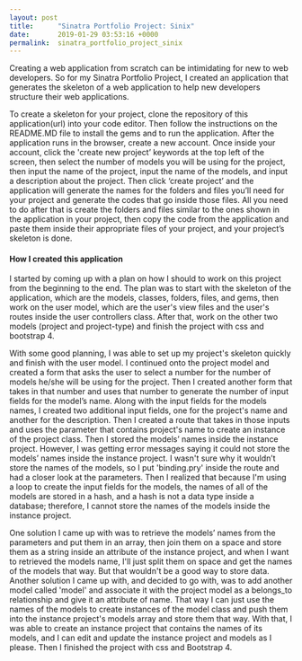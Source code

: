 ```yaml
---
layout: post
title:      "Sinatra Portfolio Project: Sinix"
date:       2019-01-29 03:53:16 +0000
permalink:  sinatra_portfolio_project_sinix
---
```



Creating a web application from scratch can be intimidating for new to web developers. So for my Sinatra Portfolio Project, I created an application that generates the skeleton of a web application to help new developers structure their web applications. 

To create a skeleton for your project, clone the repository of this application(url) into your code editor. Then follow the instructions on the README.MD file to install the gems and to run the application. After the application runs in the browser, create a new account. Once inside your account, click the 'create new project’ keywords at the top left of the screen, then select the number of models you will be using for the project, then input the name of the project, input the name of the models, and input a description about the project. Then click ‘create project’ and the application will generate the names for the folders and files you’ll need for your project and generate the codes that go inside those files. All you need to do after that is create the folders and files similar to the ones shown in the application in your project, then copy the code from the application and paste them inside their appropriate files of your project, and your project’s skeleton is done. 

#### How I created this application

I started by coming up with a plan on how I should to work on this project from the beginning to the end. The plan was to start with the skeleton of the application, which are the models, classes, folders, files, and gems, then work on the user model, which are the user's view files and the user's routes inside the user controllers class. After that, work on the other two models (project and project-type) and finish the project with css and bootstrap 4. 

With some good planning, I was able to set up my project's skeleton quickly and finish with the user model. I continued onto the project model and created a form that asks the user to select a number for the number of models he/she will be using for the project. Then I created another form that takes in that number and uses that number to generate the number of input fields for the model’s name. Along with the input fields for the models names, I created two additional input fields, one for the project's name and another for the description. Then I created a route that takes in those inputs and uses the parameter that contains project's name to create an instance of the project class. Then I stored the models’ names inside the instance project. However, I was getting error messages saying it could not store the models’ names inside the instance project. I wasn't sure why it wouldn’t store the names of the models, so I put 'binding.pry' inside the route and had a closer look at the parameters. Then I realized that because I'm using a loop to create the input fields for the models, the names of all of the models are stored in a hash, and a hash is not a data type inside a database; therefore, I cannot store the names of the models inside the instance project. 

One solution I came up with was to retrieve the models’ names from the parameters and put them in an array, then join them on a space and store them as a string inside an attribute of the instance project, and when I want to retrieved the models name, I'll just split them on space and get the names of the models that way. But that wouldn't be a good way to store data. Another solution I came up with, and decided to go with, was to add another model called 'model' and associate it with the project model as a belongs_to relationship and give it an attribute of name. That way I can just use the names of the models to create instances of the model class and push them into the instance project's models array and store them that way. With that, I was able to create an instance project that contains the names of its models, and I can edit and update the instance project and models as I please. Then I finished the project with css and Bootstrap 4.


